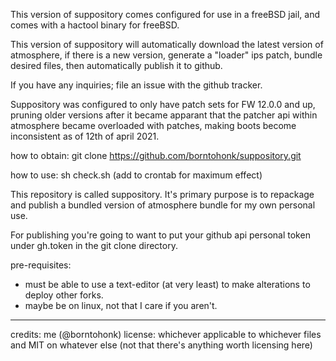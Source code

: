 This version of suppository comes configured for use in a freeBSD jail, and comes with a hactool binary for freeBSD. 

This version of suppository will automatically download the latest version of atmosphere, if there is a new version, generate a "loader" ips patch, bundle desired files, then automatically publish it to github.

If you have any inquiries; file an issue with the github tracker.

Suppository was configured to only have patch sets for FW 12.0.0 and up, pruning older versions after it became apparant that the patcher api within atmosphere became overloaded with patches, making boots become inconsistent as of 12th of april 2021.

how to obtain: git clone https://github.com/borntohonk/suppository.git

how to use: sh check.sh (add to crontab for maximum effect)

This repository is called suppository. It's primary purpose is to repackage and publish a bundled version of atmosphere bundle for my own personal use.

For publishing you're going to want to put your github api personal token under gh.token in the git clone directory.

pre-requisites: 
* must be able to use a text-editor (at very least) to make alterations to deploy other forks. 
* maybe be on linux, not that I care if you aren't.

---
credits: me (@borntohonk)
license: whichever applicable to whichever files and MIT on whatever else (not that there's anything worth licensing here)

